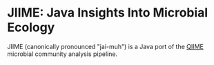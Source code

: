 JIIME: Java Insights Into Microbial Ecology
===========================================

JIIME (canonically pronounced "jai-muh") is a Java port of the [QIIME](http://www.qiime.org) microbial community analysis pipeline.
